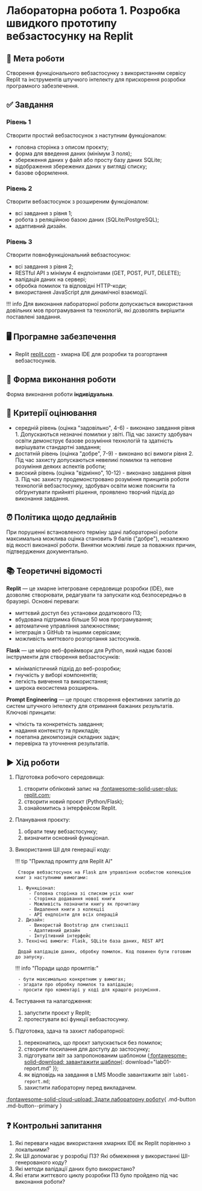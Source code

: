 # Лабораторна робота 1. Розробка швидкого прототипу вебзастосунку на Replit

## 🎯 Мета роботи

Створення функціонального вебзастосунку з використанням сервісу Replit та інструментів штучного інтелекту для прискорення розробки програмного забезпечення.

## ✅ Завдання

### Рівень 1

Створити простий вебзастосунок з наступним функціоналом:

- головна сторінка з описом проєкту;
- форма для введення даних (мінімум 3 поля);
- збереження даних у файл або просту базу даних SQLite;
- відображення збережених даних у вигляді списку;
- базове оформлення.

### Рівень 2

Створити вебзастосунок з розширеним функціоналом:

- всі завдання з рівня 1;
- робота з реляційною базою даних (SQLite/PostgreSQL);
- адаптивний дизайн.

### Рівень 3

Створити повнофункціональний вебзастосунок:

- всі завдання з рівня 2;
- RESTful API з мінімум 4 ендпоінтами (GET, POST, PUT, DELETE);
- валідація даних на сервері;
- обробка помилок та відповідні HTTP-коди;
- використання JavaScript для динамічної взаємодії.

!!! info
    Для виконання лабораторної роботи допускається використання довільних мов програмування та технологій, які дозволять вирішити поставлені завдання.

## 🖥️ Програмне забезпечення

- Replit [replit.com](https://replit.com) - хмарна IDE для розробки та розгортання вебзастосунків.

## 👥 Форма виконання роботи

Форма виконання роботи **індивідуальна**.

## 📝 Критерії оцінювання

- середній рівень (оцінка "задовільно", 4-6) - виконано завдання рівня 1. Допускаються незначні помилки у звіті. Під час захисту здобувач освіти демонструє базове розуміння технологій та здатність вирішувати стандартні завдання;
- достатній рівень (оцінка "добре", 7-9) - виконано всі вимоги рівня 2. Під час захисту допускаються невеликі помилки та неповне розуміння деяких аспектів роботи;
- високий рівень (оцінка "відмінно", 10-12) - виконано завдання рівня 3. Під час захисту продемонстровано розуміння принципів роботи технологій вебзастосунку, здобувач освіти може пояснити та обґрунтувати прийняті рішення, проявлено творчий підхід до виконання завдання.

## ⏰ Політика щодо дедлайнів

При порушенні встановленого терміну здачі лабораторної роботи максимальна можлива оцінка становить 9 балів ("добре"), незалежно від якості виконаної роботи. Винятки можливі лише за поважних причин, підтверджених документально.

## 📚 Теоретичні відомості

**Replit** — це хмарне інтегроване середовище розробки (IDE), яке дозволяє створювати, редагувати та запускати код безпосередньо в браузері. Основні переваги:

- миттєвий доступ без установки додаткового ПЗ;
- вбудована підтримка більше 50 мов програмування;
- автоматичне управління залежностями;
- інтеграція з GitHub та іншими сервісами;
- можливість миттєвого розгортання застосунків.

**Flask** — це мікро веб-фреймворк для Python, який надає базові інструменти для створення вебзастосунків:

- мінімалістичний підхід до веб-розробки;
- гнучкість у виборі компонентів;
- легкість вивчення та використання;
- широка екосистема розширень.

**Prompt Engineering** — це процес створення ефективних запитів до систем штучного інтелекту для отримання бажаних результатів. Ключові принципи:

- чіткість та конкретність завдання;
- надання контексту та прикладів;
- поетапна декомпозиція складних задач;
- перевірка та уточнення результатів.

## ▶️ Хід роботи

1. Підготовка робочого середовища:
    1. створити обліковий запис на [:fontawesome-solid-user-plus: replit.com](https://replit.com);
    2. створити новий проєкт (Python/Flask);
    3. ознайомитись з інтерфейсом Replit.
2. Планування проєкту:
    1. обрати тему вебзастосунку;
    2. визначити основний функціонал.
3. Використання ШІ для генерації коду:

    !!! tip "Приклад промпту для Replit AI"

        Створи вебзастосунок на Flask для управління особистою колекцією книг з наступними вимогами:

        1. Функціонал:
            - Головна сторінка зі списком усіх книг
            - Сторінка додавання нової книги
            - Можливість позначити книгу як прочитану
            - Видалення книги з колекції
            - API ендпоінти для всіх операцій
        2. Дизайн:
            - Використай Bootstrap для стилізації
            - Адаптивний дизайн
            - Інтуїтивний інтерфейс
        3. Технічні вимоги: Flask, SQLite база даних, REST API

        Додай валідацію даних, обробку помилок. Код повинен бути готовим до запуску.

    !!! info "Поради щодо промптів:"

        - бути максимально конкретним у вимогах;
        - згадати про обробку помилок та валідацію;
        - просити про коментарі у коді для кращого розуміння.

4. Тестування та налагодження:
    1. запустити проєкт у Replit;
    2. протестувати всі функції вебзастосунку.
5. Підготовка, здача та захист лабораторної:
    1. переконатись, що проєкт запускається без помилок;
    2. створити посилання для доступу до застосунку;
    3. підготувати звіт за запропонованим шаблоном ([:fontawesome-solid-download: завантажити шаблон](assets/lab01-report-template.download){: download="lab01-report.md" });
    4. як відповідь на завдання в LMS Moodle завантажити звіт `lab01-report.md`;
    5. захистити лабораторну перед викладачем.

[:fontawesome-solid-cloud-upload: Здати лабораторну роботу](http://194.187.154.85/moodle/course/view.php?id=1426#section-2){ .md-button .md-button--primary }

## ❓ Контрольні запитання

1. Які переваги надає використання хмарних IDE як Replit порівняно з локальними?
2. Як ШІ допомагає у розробці ПЗ? Які обмеження у використанні ШІ-генерованого коду?
3. Які методи валідації даних було використано?
4. Які етапи життєвого циклу розробки ПЗ було пройдено під час виконання роботи?
